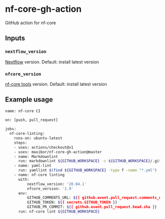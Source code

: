 # nf-core-gh-action

GitHub action for nf-core

## Inputs

### `nextflow_version`

[Nextflow](https://www.nextflow.io/) version. Default: install latest version

### `nfcore_version`

[nf-core tools](https://github.com/nf-core/tools/) version. Default: install latest version

## Example usage

```bash
name: nf-core CI

on: [push, pull_request]
    
jobs:
  nf-core-linting:
    runs-on: ubuntu-latest
    steps:
    - uses: actions/checkout@v1
    - uses: maxibor/nf-core-gh-action@master
    - name: Markdownlint
      run: markdownlint ${GITHUB_WORKSPACE} -c ${GITHUB_WORKSPACE}/.github/markdownlint.yml
    - name: yaml-lint
      run: yamllint $(find ${GITHUB_WORKSPACE} -type f -name "*.yml")
    - name: nf-core linting
      with:
          nextflow_version: '20.04.1'
          nfcore_version: '1.9'
      env:
          GITHUB_COMMENTS_URL: ${{ github.event.pull_request.comments_url }}
          GITHUB_TOKEN: ${{ secrets.GITHUB_TOKEN }}
          GITHUB_PR_COMMIT: ${{ github.event.pull_request.head.sha }}
      run: nf-core lint ${GITHUB_WORKSPACE}
```